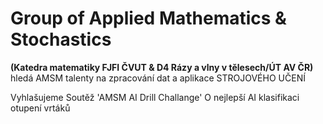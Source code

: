 # Group of Applied Mathematics &amp; Stochastics
**(Katedra matematiky FJFI ČVUT &amp; D4 Rázy a vlny v tělesech/ÚT AV ČR)** \
hledá AMSM talenty na zpracování dat a aplikace STROJOVÉHO UČENÍ

Vyhlašujeme Soutěž &#39;AMSM AI Drill Challange&#39;
O nejlepší AI klasifikaci otupení vrtáků

